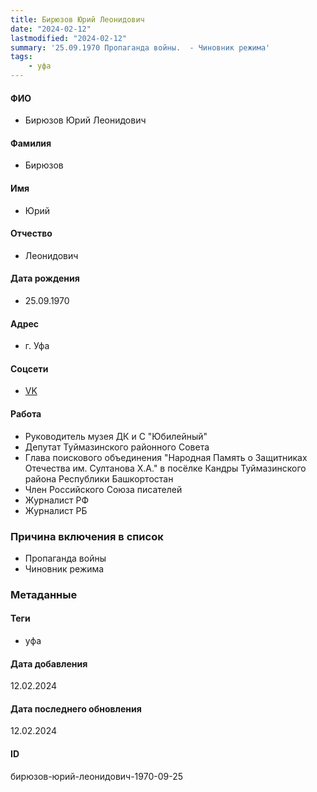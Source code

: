 ```yaml
---
title: Бирюзов Юрий Леонидович
date: "2024-02-12"
lastmodified: "2024-02-12"
summary: '25.09.1970 Пропаганда войны.  - Чиновник режима'
tags: 
    - уфа
---
```

<!--# pp2-->
<!--## Фигурант-->
<!--### Личные данные-->
#### ФИО
- Бирюзов Юрий Леонидович
#### Фамилия
- Бирюзов
#### Имя
- Юрий
#### Отчество
- Леонидович
#### Дата рождения
- 25.09.1970
#### Адрес
- г. Уфа
#### Соцсети
- [VK](vk.com/id353513444)
#### Работа
- Руководитель музея ДК и С "Юбилейный"
- Депутат Туймазинского районного Совета
- Глава поискового объединения "Народная Память о Защитниках Отечества им. Султанова Х.А." в посёлке Кандры Туймазинского района Республики Башкортостан
- Член Российского Союза писателей
- Журналист РФ
- Журналист РБ
### Причина включения в список
- Пропаганда войны
 - Чиновник режима
### Метаданные
#### Теги
- уфа
#### Дата добавления
12.02.2024
#### Дата последнего обновления
12.02.2024
#### ID
бирюзов-юрий-леонидович-1970-09-25
<!--## END;-->
